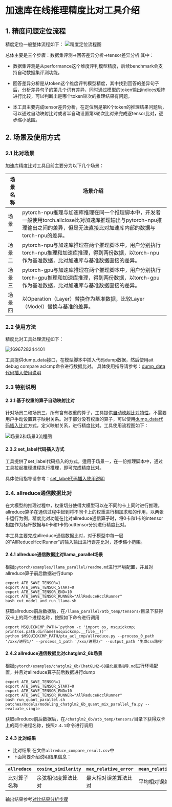 


# 加速库在线推理精度比对工具介绍

## 1. 精度问题定位流程
精度定位一般整体流程如下：
![精度定位流程图](./LocationProgress.png)

总体主要是三个步骤：数据集评测->回答差异分析->tensor差异分析
其中：
- 数据集评测是从performance这个维度评判模型精度，后续benchmark会支持自动数据集评测功能。

- 回答差异分析是从token这个维度评判模型精度，其中找到回答的差异句子后，分析差异句子的第几个词有差异，同时通过模型的token输出indices矩阵进行比较，可以判断出是哪个token轮次的推理结果有问题。

- 本工具主要完成tensor差异分析，在定位到是第K个token的推理结果问题后，可以通过自动映射比对或者半自动设置第k轮次比对来完成逐tensor比对，逐步缩小范围。

## 2. 场景及使用方式

### 2.1 比对场景
加速库精度比对工具目前主要分为以下几个场景：

| 场景名称 | 场景介绍                                                     |
| -------- | ------------------------------------------------------------ |
| 场景一   | pytorch-npu推理与加速库推理在同一个推理脚本中，开发者一般使用torch.allclose比对加速库推理输出与pytorch-npu推理输出之间的差异，但是无法直接比对加速库内部的数据与torch-npu的差异。 |
| 场景二   | pytorch-npu与加速库推理在两个推理脚本中，用户分别执行torch-npu推理和加速库推理，得到两份数据，以torch-npu作为基准数据，比对加速库与基准数据直接的差异。 |
| 场景三   | pytorch-gpu与加速库推理在两个推理脚本中，用户分别执行torch-gpu推理和加速库推理，得到两份数据，以torch-gpu作为基准数据，比对加速库与基准数据直接的差异。 |
| 场景四   | 以Operation（Layer）替换作为基准数据，比较Layer（Model）替换与基准的差异。 |

### 2.2 使用方法

精度比对工具处理流程如下：

![1696728244401](./工具比对流程.png)



工具提供dump_data接口，在模型脚本中插入代码dump数据，然后使用ait debug compare aclcmp命令进行数据比对。
具体使用指导请参考：[dump_data代码插入使用说明](../13_dump_and_compare/README.md)

### 2.3 特别说明
#### 2.3.1 基于权重的算子自动映射比对
针对场景二和场景三，所有含有权重的算子，工具提供[自动映射比对特性](../12_pta_acl_cmp_weight_map/README.md)，不需要用户手动设置算子映射关系。对于部分没有权重的算子，可以使用[dump_data代码插入比对](../13_dump_and_compare/README.md)方式，定义映射关系，进行精度比对。工具使用流程图如下：

![场景2和场景3流程图](./场景2和场景3流程图.png)

#### 2.3.2 set_label代码插入方式

工具提供了set_label代码插入的方式，适用于场景一，在一份推理脚本中，通过工具拉起推理进程执行推理，即可完成精度比对。

具体使用指导请参考：[set_label代码插入使用说明](../11_pta_acl_cmp/basic_usage.md)

### 2.4. allreduce通信数据比对

在大模型的推理过程中，权重切分使得大模型可以在不同的卡上同时进行推理。allreduce算子在通信过程中起到将不同卡上的权重进行相加求和的作用，以两张卡运行为例，精度比对功能在比对allreduce通信算子时，将0卡和1卡的intensor相加作为标杆数据与0卡和1卡的outtensor分别进行精度比对。

本工具主要完成allreduce通信数据比对，对于模型中每一层的"AllReduceHcclRunner"的输入输出进行误差比对，逐步缩小范围。

#### 2.4.1 allreduce通信数据比对llama_parallel场景

根据`pytorch/examples/llama_parallel/readme.md`进行环境配置，并且对allreduce算子前后数据进行dump

```
export ATB_SAVE_TENSOR=1
export ATB_SAVE_TENSOR_START=0
export ATB_SAVE_TENSOR_END=10
export ATB_SAVE_TENSOR_RUNNER="AllReduceHcclRunner"
bash cut_model_and_run_llama.sh
```

获取allreduce前后数据后，在`/llama_parallel/atb_temp/tensors/`目录下获得双卡上的两个进程名称，按照如下命令进行调用

```
export MSQUICKCMP_PATH=`python -c 'import os, msquickcmp; print(os.path.dirname(msquickcmp.__file__))'`
python $MSQUICKCMP_PATH/pta_acl_cmp/allreduce.py --process_0_path '/xxx/进程1/' --process_1_path '/xxx/进程2/' --output_path '生成csv路径'
```

#### 2.4.2 allreduce通信数据比对chatglm2_6b场景

根据`pytorch/examples/chatglm2_6b/ChatGLM2-6B量化推理指导.md`进行环境配置，并且对allreduce算子前后数据进行dump

```export
export ATB_SAVE_TENSOR=1
export ATB_SAVE_TENSOR_START=0
export ATB_SAVE_TENSOR_END=10
export ATB_SAVE_TENSOR_RUNNER="AllReduceHcclRunner"
bash run_quant_parallel.sh patches/models/modeling_chatglm2_6b_quant_mix_parallel_fa.py --evaluate_single
```

获取allreduce前后数据后，在`/chatglm2_6b/atb_temp/tensors/`目录下获得双卡上的两个进程名称，按照`2.4.1`命令进行调用

#### 2.4.3 比对结果

* 比对结果 在文件`allreduce_compare_result.csv`中
* 下面简要介绍说明结果信息：

| `allreduce` | `cosine_similarity`|`max_relative_error` |`mean_relative_error`|`relative_euclidean_distance` |
| --- | --- | --- |--- |--- |
| 比对算子名称| 余弦相似度算法比对 |最大相对误差算法比对|平均相对误差|欧氏相对距离算法比对|

输出结果参考[对比结果分析步骤](../result_analyse/README.md)